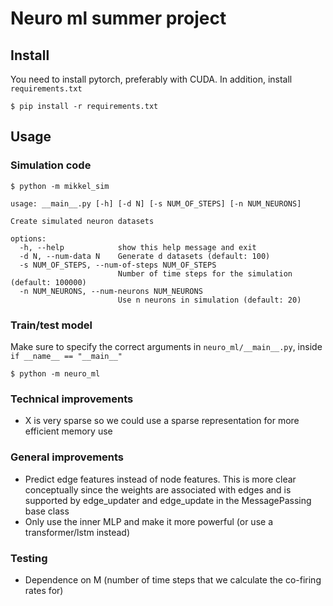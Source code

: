 # Neuro ml summer project

## Install

You need to install pytorch, preferably with CUDA. In addition, install `requirements.txt`

```console
$ pip install -r requirements.txt
```

## Usage

### Simulation code

```console
$ python -m mikkel_sim
```

```
usage: __main__.py [-h] [-d N] [-s NUM_OF_STEPS] [-n NUM_NEURONS]

Create simulated neuron datasets

options:
  -h, --help            show this help message and exit
  -d N, --num-data N    Generate d datasets (default: 100)
  -s NUM_OF_STEPS, --num-of-steps NUM_OF_STEPS
                        Number of time steps for the simulation (default: 100000)
  -n NUM_NEURONS, --num-neurons NUM_NEURONS
                        Use n neurons in simulation (default: 20)
```

### Train/test model

Make sure to specify the correct arguments in `neuro_ml/__main__.py`, inside `if __name__ == "__main__"`

```console
$ python -m neuro_ml 
```

### Technical improvements
- X is very sparse so we could use a sparse representation for more efficient memory use

### General improvements
- Predict edge features instead of node features. This is more clear conceptually since the weights are associated with edges and is supported by edge_updater and edge_update in the
MessagePassing base class
- Only use the inner MLP and make it more powerful (or use a transformer/lstm instead)

### Testing
- Dependence on M (number of time steps that we calculate the co-firing rates for)

